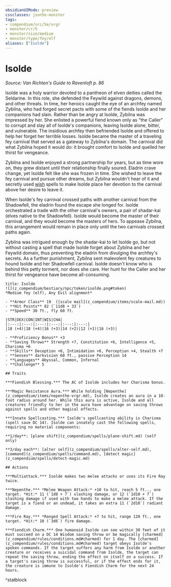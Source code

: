 ```yaml
---
obsidianUIMode: preview
cssclasses: json5e-monster
tags:
- compendium/src/5e/vrgr
- monster/cr/5
- monster/size/medium
- monster/type/fey/elf
aliases: ["Isolde"]
---
```

# Isolde
*Source: Van Richten's Guide to Ravenloft p. 86*  

Isolde was a holy warrior devoted to a pantheon of elven deities called the Seldarine. In this role, she defended the Feywild against dragons, demons, and other threats. In time, her heroics caught the eye of an archfey named Zybilna, who had forged secret pacts with some of the fiends Isolde and her companions had slain. Rather than be angry at Isolde, Zybilna was impressed by her. She enlisted a powerful fiend known only as "the Caller" to corrupt and slay all of Isolde's companions, leaving Isolde alone, bitter, and vulnerable. The insidious archfey then befriended Isolde and offered to help her forget her terrible losses. Isolde became the master of a traveling fey carnival that served as a gateway to Zybilna's domain. The carnival did what Zybilna hoped it would do: it brought comfort to Isolde and quelled her thirst for vengeance.

Zybilna and Isolde enjoyed a strong partnership for years, but as time wore on, they grew distant until their relationship finally soured. Eladrin crave change, yet Isolde felt like she was frozen in time. She wished to leave the fey carnival and pursue other dreams, but Zybilna wouldn't hear of it and secretly used [wish](z_compendium/spells/wish.md) spells to make Isolde place her devotion to the carnival above her desire to leave it.

When Isolde's fey carnival crossed paths with another carnival from the Shadowfell, the eladrin found the escape she longed for. Isolde orchestrated a trade with the other carnival's owners, a pair of shadar-kai (elves native to the Shadowfell). Isolde would become the master of their carnival, and they would become the masters of hers. To appease Zybilna, this arrangement would remain in place only until the two carnivals crossed paths again.

Zybilna was intrigued enough by the shadar-kai to let Isolde go, but not without casting a spell that made Isolde forget about Zybilna and her Feywild domain, thus preventing the eladrin from divulging the archfey's secrets. As a further punishment, Zybilna sent malevolent fey creatures to hound Isolde and her Shadowfell carnival. Isolde doesn't know who is behind this petty torment, nor does she care. Her hunt for the Caller and her thirst for vengeance have become all-consuming.

```ad-statblock
title: Isolde
![](z_compendium/bestiary/npc/token/isolde.png#token)
*Medium fey (elf), Any Evil alignment*

- **Armor Class** 19  ([scale mail](z_compendium/items/scale-mail.md))
- **Hit Points** 82 (`11d8 + 33`)
- **Speed** 30 ft., fly 60 ft.

|STR|DEX|CON|INT|WIS|CHA|
|:---:|:---:|:---:|:---:|:---:|:---:|
|18 (+4)|18 (+4)|16 (+3)|14 (+2)|12 (+1)|16 (+3)|

- **Proficiency Bonus** +3
- **Saving Throws** Strength +7, Constitution +6, Intelligence +5, Charisma +6
- **Skills** Deception +6, Intimidation +6, Perception +4, Stealth +7
- **Senses** darkvision 60 ft., passive Perception 14
- **Languages** Abyssal, Common, Infernal
- **Challenge** 5

## Traits

***Fiendish Blessing.*** The AC of Isolde includes her Charisma bonus.

***Magic Resistance Aura.*** While holding [Nepenthe](z_compendium/items/nepenthe-vrgr.md), Isolde creates an aura in a 10-foot radius around her. While this aura is active, Isolde and all creatures friendly to her in the aura have advantage on saving throws against spells and other magical effects.

***Innate Spellcasting.*** Isolde's spellcasting ability is Charisma (spell save DC 14). Isolde can innately cast the following spells, requiring no material components:

**1/day**: [plane shift](z_compendium/spells/plane-shift.md) (self only)

**3/day each**: [alter self](z_compendium/spells/alter-self.md), [command](z_compendium/spells/command.md), [detect magic](z_compendium/spells/detect-magic.md)

## Actions

***Multiattack.*** Isolde makes two melee attacks or uses its Fire Ray twice.

***Nepenthe.*** *Melee Weapon Attack:* +10 to hit, reach 5 ft.., one target. *Hit:* 11 (`1d8 + 7`) slashing damage, or 12 (`1d10 + 7`) slashing damage if used with two hands to make a melee attack. If the target is a fiend or an undead, it takes an extra 11 (`2d10`) radiant damage.

***Fire Ray.*** *Ranged Spell Attack:* +7 to hit, range 120 ft., one target. *Hit:* 10 (`3d6`) fire damage.

***Fiendish Charm.*** One humanoid Isolde can see within 30 feet of it must succeed on a DC 14 Wisdom saving throw or be magically [charmed](z_compendium/rules/conditions.md#charmed) for 1 day. The [charmed](z_compendium/rules/conditions.md#charmed) target obeys Isolde's spoken commands. If the target suffers any harm from Isolde or another creature or receives a suicidal command from Isolde, the target can repeat the saving throw, ending the effect on itself on a success. If a target's saving throw is successful, or if the effect ends for it, the creature is immune to Isolde's Fiendish Charm for the next 24 hours.
```
^statblock